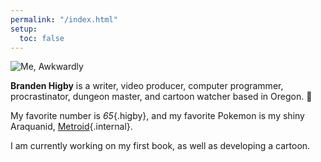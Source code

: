 ```yaml
---
permalink: "/index.html"
setup:
  toc: false
---
```


<div class="who">

![Me, Awkwardly](/img/headshot.webp)

**Branden Higby** is a writer, video producer, computer programmer, procrastinator, dungeon master, and cartoon watcher based in Oregon. 💜

</div>

My favorite number is *65*{.higby}, and my favorite Pokemon is my shiny Araquanid, [Metroid](/pokemon){.internal}.

I am currently working on my first book, as well as developing a cartoon.